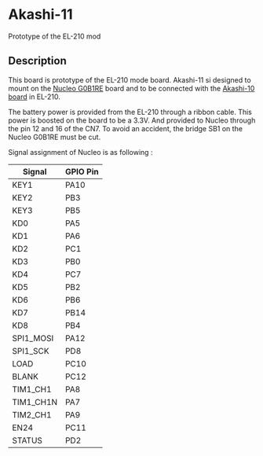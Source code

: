 # Akashi-11
Prototype of the EL-210 mod 

## Description

This board is prototype of the EL-210 mode board. Akashi-11 si designed to mount on the 
[Nucleo G0B1RE](https://www.st.com/ja/evaluation-tools/nucleo-g0b1re.html) board and 
to be connected with the  [Akashi-10 board](https://github.com/suikan4github/Akashi-10) in EL-210. 

The battery power is provided from the EL-210 through a ribbon cable. This power is 
boosted on the board to be a 3.3V. And provided to Nucleo through the pin 12 and 16 of 
the CN7. To avoid an accident, the bridge SB1 on the Nucleo G0B1RE must be cut. 

Signal assignment of Nucleo is as following : 

| Signal | GPIO Pin |
|-|-|
| KEY1 | PA10 |
| KEY2 | PB3 |
| KEY3 | PB5 |
| KD0 | PA5 |
| KD1 | PA6 |
| KD2 | PC1 |
| KD3 | PB0 |
| KD4 | PC7 |
| KD5 | PB2 |
| KD6 | PB6 |
| KD7 | PB14 |
| KD8 | PB4 |
| SPI1_MOSI | PA12 |
| SPI1_SCK | PD8 |
| LOAD | PC10 |
| BLANK | PC12 |
| TIM1_CH1 | PA8 |
| TIM1_CH1N | PA7 |
| TIM2_CH1 | PA9 |
| EN24 | PC11 |
| STATUS | PD2 |